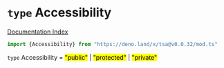 # `type` Accessibility

[Documentation Index](../README.md)

```ts
import {Accessibility} from "https://deno.land/x/tsa@v0.0.32/mod.ts"
```

`type` Accessibility = <mark>"public"</mark> | <mark>"protected"</mark> | <mark>"private"</mark>